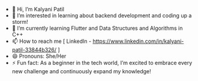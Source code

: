 - 👋 Hi, I’m Kalyani Patil
- 👀 I’m interested in learning about backend development and coding up a storm!
- 🌱 I’m currently learning Flutter and Data Structures and Algorithms in C++
- 📫 How to reach me [ LinkedIn - https://www.linkedin.com/in/kalyani-patil-33844b326/ ]
- 😄 Pronouns: She/Her
- ⚡ Fun fact: As a beginner in the tech world, I’m excited to embrace every new challenge and continuously expand my knowledge!

<!---
kxlyani/kxlyani is a ✨ special ✨ repository because its `README.md` (this file) appears on your GitHub profile.
You can click the Preview link to take a look at your changes.
--->
